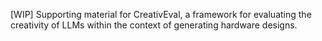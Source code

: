 [WIP] Supporting material for CreativEval, a framework for evaluating the creativity of LLMs within the context of generating hardware designs.
